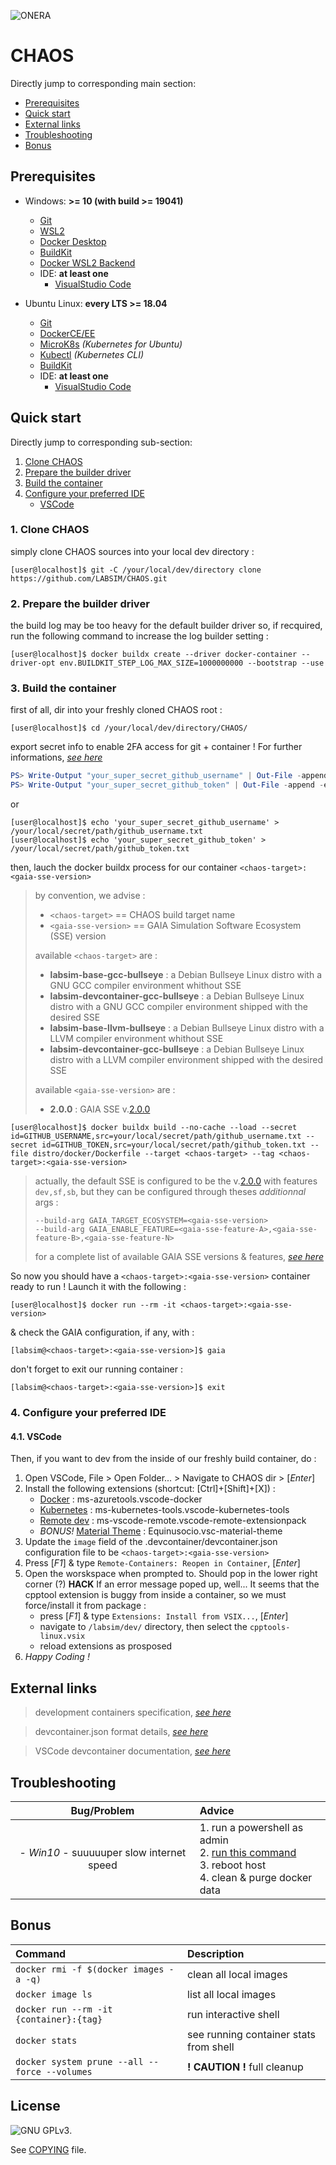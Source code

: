 ![ONERA](https://www.onera.net/logo-onera-ident.jpg "Logo ONERA")

# CHAOS

Directly jump to corresponding main section:
- [Prerequisites](#prerequisites)
- [Quick start](#quick-start)
- [External links](#external-links)
- [Troubleshooting](#troubleshooting)
- [Bonus](#bonus)

## Prerequisites

- Windows: **>= 10 (with build >= 19041)**
  - [Git](https://git-scm.com/)
  - [WSL2](https://docs.microsoft.com/fr-fr/windows/wsl/install)
  - [Docker Desktop](https://www.docker.com/products/docker-desktop)
  - [BuildKit](https://docs.docker.com/develop/develop-images/build_enhancements/#to-enable-buildkit-builds)
  - [Docker WSL2 Backend](https://docs.docker.com/desktop/windows/wsl/)
  - IDE: **at least one**
     - [VisualStudio Code](https://code.visualstudio.com/)

- Ubuntu Linux: **every LTS >= 18.04**
  - [Git](https://git-scm.com/)
  - [DockerCE/EE](https://docs.docker.com/engine/install/ubuntu/#install-using-the-repository)
  - [MicroK8s](https://ubuntu.com/kubernetes/install#single-node) _(Kubernetes for Ubuntu)_
  - [Kubectl](https://kubernetes.io/docs/tasks/tools/install-kubectl-linux/#install-using-native-package-management) _(Kubernetes CLI)_
  - [BuildKit](https://docs.docker.com/develop/develop-images/build_enhancements/#to-enable-buildkit-builds)
  - IDE: **at least one**
     - [VisualStudio Code](https://code.visualstudio.com/)

## Quick start

Directly jump to corresponding sub-section:

1. [Clone CHAOS](#1-clone-chaos)
2. [Prepare the builder driver](#2-prepare-the-builder-driver)
2. [Build the container](#3-build-the-container)
4. [Configure your preferred IDE](#4-configure-your-preferred-ide)
   - [VSCode](#51-vscode)

### 1. Clone CHAOS

simply clone CHAOS sources into your local dev directory :

```console
[user@localhost]$ git -C /your/local/dev/directory clone https://github.com/LABSIM/CHAOS.git
```

### 2. Prepare the builder driver 

the build log may be too heavy for the default builder driver so, if recquired, run the following command to increase the log builder setting :

```console
[user@localhost]$ docker buildx create --driver docker-container --driver-opt env.BUILDKIT_STEP_LOG_MAX_SIZE=1000000000 --bootstrap --use
```

### 3. Build the container

first of all, dir into your freshly cloned CHAOS root :
  
```console
[user@localhost]$ cd /your/local/dev/directory/CHAOS/
```

export secret info to enable 2FA access for git + container ! For further informations, [*see here*](https://help.github.com/en/github/authenticating-to-github/creating-a-personal-access-token-for-the-command-line)

```PowerShell
PS> Write-Output "your_super_secret_github_username" | Out-File -append -encoding ASCII "C:/your/local/secret/path/github_username.txt"
PS> Write-Output "your_super_secret_github_token" | Out-File -append -encoding ASCII "C:/your/local/secret/path/github_token.txt"
```

or

```console
[user@localhost]$ echo 'your_super_secret_github_username' > /your/local/secret/path/github_username.txt
[user@localhost]$ echo 'your_super_secret_github_token' > /your/local/secret/path/github_token.txt
```

then, lauch the docker buildx process for our container `<chaos-target>:<gaia-sse-version>`

> by convention, we advise :
> - `<chaos-target>` == CHAOS build target name
> - `<gaia-sse-version>` == GAIA Simulation Software Ecosystem (SSE) version
>
> available `<chaos-target>` are : 
> - **labsim-base-gcc-bullseye** : a Debian Bullseye Linux distro with a GNU GCC compiler environment whithout SSE
> - **labsim-devcontainer-gcc-bullseye** : a Debian Bullseye Linux distro with a GNU GCC compiler environment shipped with the desired SSE
> - **labsim-base-llvm-bullseye** : a Debian Bullseye Linux distro with a LLVM compiler environment whithout SSE
> - **labsim-devcontainer-gcc-bullseye** : a Debian Bullseye Linux distro with a LLVM compiler environment shipped with the desired SSE
>
> available `<gaia-sse-version>` are :
> - **2.0.0** : GAIA SSE v.[2.0.0](https://github.com/LABSIM/GAIA/tree/master/ecosystem/2.0.0)

```console
[user@localhost]$ docker buildx build --no-cache --load --secret id=GITHUB_USERNAME,src=your/local/secret/path/github_username.txt --secret id=GITHUB_TOKEN,src=your/local/secret/path/github_token.txt --file distro/docker/Dockerfile --target <chaos-target> --tag <chaos-target>:<gaia-sse-version>
```

> actually, the default SSE is configured to be the  v.[2.0.0](https://github.com/LABSIM/GAIA/tree/master/ecosystem/2.0.0) with features `dev,sf,sb`, but they can be configured through theses *additionnal* args :
>
> ```console
> --build-arg GAIA_TARGET_ECOSYSTEM=<gaia-sse-version>
> --build-arg GAIA_ENABLE_FEATURE=<gaia-sse-feature-A>,<gaia-sse-feature-B>,<gaia-sse-feature-N>
> ```
>
> for a complete list of available GAIA SSE versions & features, [*see here*](https://github.com/LABSIM/GAIA/tree/master/ecosystem)

So now you should have a `<chaos-target>:<gaia-sse-version>` container ready to run ! Launch it with the following :

```console
[user@localhost]$ docker run --rm -it <chaos-target>:<gaia-sse-version>
```

& check the GAIA configuration, if any, with :

```console
[labsim@<chaos-target>:<gaia-sse-version>]$ gaia
```

don't forget to exit our running container :

```console
[labsim@<chaos-target>:<gaia-sse-version>]$ exit
```

### 4. Configure your preferred IDE
  
#### 4.1. VSCode

Then, if you want to dev from the inside of our freshly build container, do :

1. Open VSCode, File > Open Folder... > Navigate to CHAOS dir > [_Enter_]
2. Install the following extensions (shortcut: [Ctrl]+[Shift]+[X]) :
   - [Docker](https://marketplace.visualstudio.com/items?itemName=ms-azuretools.vscode-docker) : ms-azuretools.vscode-docker
   - [Kubernetes](https://marketplace.visualstudio.com/items?itemName=ms-kubernetes-tools.vscode-kubernetes-tools) : ms-kubernetes-tools.vscode-kubernetes-tools
   - [Remote dev](https://marketplace.visualstudio.com/items?itemName=ms-vscode-remote.vscode-remote-extensionpack) : ms-vscode-remote.vscode-remote-extensionpack
   - *BONUS!* [Material Theme](https://marketplace.visualstudio.com/items?itemName=Equinusocio.vsc-material-theme) : Equinusocio.vsc-material-theme
3. Update the `image` field of the .devcontainer/devcontainer.json configuration file to be `<chaos-target>:<gaia-sse-version>`
3. Press [_F1_] & type ```Remote-Containers: Reopen in Container```, [_Enter_]
4. Open the worskspace when prompted to. Should pop in the lower right corner (?) **HACK** If an error message poped up, well... It seems that the cpptool extension is buggy from inside a container, so we must force/install it from package :
   - press [_F1_] & type ```Extensions: Install from VSIX...```, [_Enter_]
   - navigate to ```/labsim/dev/``` directory, then select the ```cpptools-linux.vsix```
   - reload extensions as prosposed
5. *Happy Coding !*

## External links

> development containers specification, [*see here*](https://containers.dev/)

> devcontainer.json format details, [*see here*](https://containers.dev/implementors/json_reference/)

> VSCode devcontainer documentation, [*see here*](https://code.visualstudio.com/docs/remote/containers)


## Troubleshooting

| Bug/Problem | Advice |
| :--: | :-- |
| - *Win10* - suuuuuper slow internet speed | 1. run a powershell as admin <br/>2. [run this command](https://github.com/docker/for-win/issues/698#issuecomment-314902326) <br/>3. reboot host <br/>4. clean & purge docker data |

## Bonus

| Command | Description |
| :-- | :-- |
| `docker rmi -f $(docker images -a -q)` | clean all local images |
| `docker image ls` | list all local images |
| `docker run --rm -it {container}:{tag}` | run interactive shell |
| `docker stats` | see running container stats from shell |
| `docker system prune --all --force --volumes` | **! CAUTION !** full cleanup |

## License

![GNU GPLv3](https://www.gnu.org/graphics/gplv3-with-text-84x42.png).

See [COPYING](COPYING) file.

